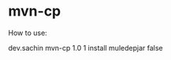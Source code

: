 # mvn-cp

How to use:

<plugin>
	<groupId>dev.sachin</groupId>
	<artifactId>mvn-cp</artifactId>
	<version>1.0</version>
	<executions>
		<execution>
			<id>1</id>
			<phase>install</phase>
			<goals>
			  <goal>muledepjar</goal>
			</goals>
			<inherited>false</inherited>
			<configuration>
				<!-- zipfile>${project.artifactId}-${project.version}.zip</zipfile>
				<jarfile>${project.artifactId}-${project.version}.jar</jarfile -->
			</configuration>
		  </execution>
	</executions>
</plugin>

